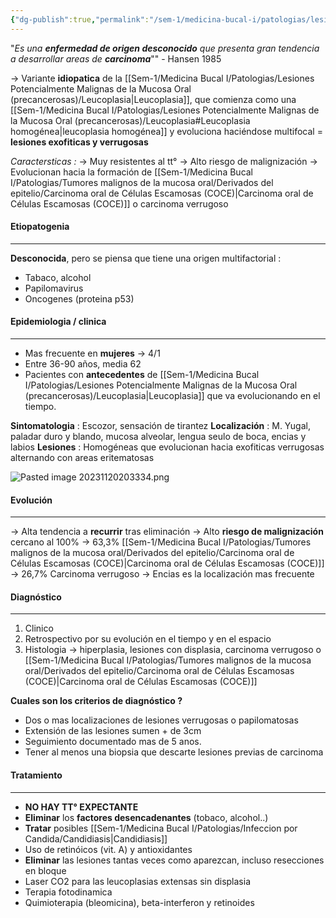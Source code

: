 ```yaml
---
{"dg-publish":true,"permalink":"/sem-1/medicina-bucal-i/patologias/lesiones-potencialmente-malignas-de-la-mucosa-oral-precancerosas/leucoplasias-verrugosa-proliferativa/","tags":["Precancerosa","LesionesBlancas"]}
---
```



"*Es una **enfermedad de origen desconocido** que presenta gran tendencia a desarrollar areas de **carcinoma***"" - Hansen 1985

→ Variante **idiopatica** de la [[Sem-1/Medicina Bucal I/Patologias/Lesiones Potencialmente Malignas de la Mucosa Oral (precancerosas)/Leucoplasia\|Leucoplasia]], que comienza como una [[Sem-1/Medicina Bucal I/Patologias/Lesiones Potencialmente Malignas de la Mucosa Oral (precancerosas)/Leucoplasia#Leucoplasia homogénea\|leucoplasia homogénea]] y evoluciona haciéndose multifocal = **lesiones exofiticas y verrugosas**

*Caractersticas :*
→ Muy resistentes al tt°
→ Alto riesgo de malignización
→ Evolucionan hacia la formación de [[Sem-1/Medicina Bucal I/Patologias/Tumores malignos de la mucosa oral/Derivados del epitelio/Carcinoma oral de Células Escamosas (COCE)\|Carcinoma oral de Células Escamosas (COCE)]] o carcinoma verrugoso

#### Etiopatogenia
---
**Desconocida**, pero se piensa que tiene una origen multifactorial : 
- Tabaco, alcohol
- Papilomavirus
- Oncogenes (proteina p53)

#### Epidemiologia / clinica
---
- Mas frecuente en **mujeres** → 4/1
- Entre 36-90 años, media 62
- Pacientes con **antecedentes** de [[Sem-1/Medicina Bucal I/Patologias/Lesiones Potencialmente Malignas de la Mucosa Oral (precancerosas)/Leucoplasia\|Leucoplasia]] que va evolucionando en el tiempo.

**Sintomatologia** : Escozor, sensación de tirantez
**Localización** : M. Yugal, paladar duro y blando, mucosa alveolar, lengua seulo de boca, encias y labios
**Lesiones** : Homogéneas que evolucionan hacia exofiticas verrugosas alternando con areas eritematosas

![Pasted image 20231120203334.png](/img/user/Sem-1/Cirugia%20Bucal%20I/Medias/Pasted%20image%2020231120203334.png)

#### Evolución
---

→ Alta tendencia a **recurrir** tras eliminación
→ Alto **riesgo de malignización** cercano al 100%
→ 63,3% [[Sem-1/Medicina Bucal I/Patologias/Tumores malignos de la mucosa oral/Derivados del epitelio/Carcinoma oral de Células Escamosas (COCE)\|Carcinoma oral de Células Escamosas (COCE)]]
→ 26,7% Carcinoma verrugoso
→ Encias es la localización mas frecuente

#### Diagnóstico
---

1. Clinico
2. Retrospectivo por su evolución en el tiempo y en el espacio
3. Histologia → hiperplasia, lesiones con displasia, carcinoma verrugoso o [[Sem-1/Medicina Bucal I/Patologias/Tumores malignos de la mucosa oral/Derivados del epitelio/Carcinoma oral de Células Escamosas (COCE)\|Carcinoma oral de Células Escamosas (COCE)]]

**Cuales son los criterios de diagnóstico ?**
- Dos o mas localizaciones de lesiones verrugosas o papilomatosas
- Extensión de las lesiones sumen + de 3cm
- Seguimiento documentado mas de 5 anos.
- Tener al menos una biopsia que descarte lesiones previas de carcinoma

#### Tratamiento
---

- **NO HAY TT° EXPECTANTE**
- **Eliminar** los **factores desencadenantes** (tobaco, alcohol..)
- **Tratar** posibles [[Sem-1/Medicina Bucal I/Patologias/Infeccion por Candida/Candidiasis\|Candidiasis]]
- Uso de retinóicos (vit. A) y antioxidantes
- **Eliminar** las lesiones tantas veces como aparezcan, incluso resecciones en bloque
- Laser CO2 para las leucoplasias extensas sin displasia
- Terapia fotodinamica
- Quimioterapia (bleomicina), beta-interferon y retinoides